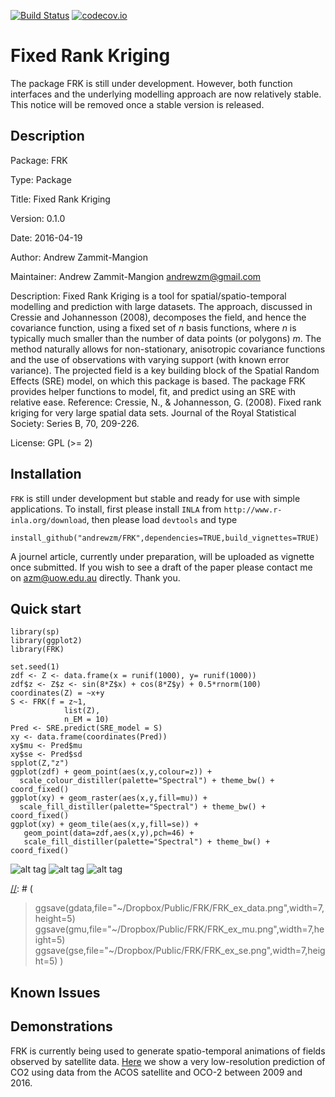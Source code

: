 [![Build Status](https://travis-ci.org/andrewzm/FRK.svg)](https://travis-ci.org/andrewzm/FRK)
[![codecov.io](http://codecov.io/github/andrewzm/FRK/coverage.svg?branch=master)](http://codecov.io/github/andrewzm/FRK?branch=master)


Fixed Rank Kriging
================

The package FRK is still under development. However, both function interfaces and the underlying modelling approach are now relatively stable. This notice will be removed once a stable version is released.

Description
------------

Package: FRK

Type: Package

Title: Fixed Rank Kriging

Version: 0.1.0

Date: 2016-04-19

Author: Andrew Zammit-Mangion

Maintainer: Andrew Zammit-Mangion <andrewzm@gmail.com>

Description: Fixed Rank Kriging is a tool for spatial/spatio-temporal modelling and prediction with large datasets. The approach, discussed in Cressie and Johannesson (2008), decomposes the field, and hence the covariance function, using a fixed set of *n* basis functions, where *n* is typically much smaller than the number of data points (or polygons) *m*. The method naturally allows for non-stationary, anisotropic covariance functions and the use of observations with varying support (with known error variance). The projected field is a
    key building block of the Spatial Random Effects (SRE) model, on which this package is based. The package FRK provides helper functions to model, fit, and predict using an SRE with relative ease. Reference: Cressie, N., & Johannesson, G. (2008). Fixed rank kriging for very large spatial data sets. Journal of the Royal Statistical Society: Series B, 70, 209-226.

License: GPL (>= 2)

Installation 
------------

`FRK` is still under development but stable and ready for use with simple applications. To install, first please install `INLA` from `http://www.r-inla.org/download`, then please load `devtools` and type

    install_github("andrewzm/FRK",dependencies=TRUE,build_vignettes=TRUE)

A journel article, currently under preparation, will be uploaded as vignette once submitted. If you wish to see a draft of the paper please contact me on azm@uow.edu.au directly. Thank you.

Quick start
------------

    library(sp)
    library(ggplot2)
    library(FRK)
    
    set.seed(1)
    zdf <- Z <- data.frame(x = runif(1000), y= runif(1000))
    zdf$z <- Z$z <- sin(8*Z$x) + cos(8*Z$y) + 0.5*rnorm(100)
    coordinates(Z) = ~x+y
    S <- FRK(f = z~1,
                list(Z),
                n_EM = 10)
    Pred <- SRE.predict(SRE_model = S)              
    xy <- data.frame(coordinates(Pred))
    xy$mu <- Pred$mu
    xy$se <- Pred$sd
    spplot(Z,"z")
    ggplot(zdf) + geom_point(aes(x,y,colour=z)) + 
      scale_colour_distiller(palette="Spectral") + theme_bw() + coord_fixed()
    ggplot(xy) + geom_raster(aes(x,y,fill=mu)) + 
      scale_fill_distiller(palette="Spectral") + theme_bw() + coord_fixed()
    ggplot(xy) + geom_tile(aes(x,y,fill=se)) + 
       geom_point(data=zdf,aes(x,y),pch=46) +
       scale_fill_distiller(palette="Spectral") + theme_bw() + coord_fixed()
    
![alt tag](https://dl.dropboxusercontent.com/u/3028804/FRK/FRK_ex_data.jpg)
![alt tag](https://dl.dropboxusercontent.com/u/3028804/FRK/FRK_ex_mu.jpg)
![alt tag](https://dl.dropboxusercontent.com/u/3028804/FRK/FRK_ex_se.jpg)

[//]: # (
> ggsave(gdata,file="~/Dropbox/Public/FRK/FRK_ex_data.png",width=7,height=5)
> ggsave(gmu,file="~/Dropbox/Public/FRK/FRK_ex_mu.png",width=7,height=5)
> ggsave(gse,file="~/Dropbox/Public/FRK/FRK_ex_se.png",width=7,height=5)
)

Known Issues
------------

[//]: # (Currently `FRK` is not installing on OSX with `build_vignettes=TRUE` as it fails to find `texi2dvi`. Set `build_vignettes=FALSE` to ensure installation. Then download the `.Rnw` file in the `vignettes` folder and compile the pdf file separately in `RStudio` with `knitr`. )


Demonstrations
--------------

FRK is currently being used to generate spatio-temporal animations of fields observed by satellite data. [Here](https://www.youtube.com/watch?v=_kPa8VoeSdM) we show a very low-resolution prediction of CO2 using data from the ACOS satellite and OCO-2 between 2009 and 2016.
